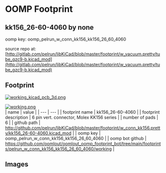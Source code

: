 # OOMP Footprint  
## kk156_26-60-4060  by none  
  
oomp key: oomp_pelrun_w_conn_kk156_kk156_26_60_4060  
  
source repo at: [http://gitlab.com/pelrun/libKiCad/blob/master/footprint/w_vacuum.pretty/tube_gzc9-b.kicad_mod](http://gitlab.com/pelrun/libKiCad/blob/master/footprint/w_vacuum.pretty/tube_gzc9-b.kicad_mod)  
## Footprint  
  
[![working_kicad_pcb_3d.png](working_kicad_pcb_3d_600.png)](working_kicad_pcb_3d.png)  
  
[![working.png](working_600.png)](working.png)  
| name | value | 
| --- | --- | 
| footprint name | kk156_26-60-4060 | 
| footprint description | 6 pin vert. connector, Molex KK156 series | 
| number of pads | 6 | 
| github path | http://github.com/pelrun/libKiCad/blob/master/footprint/w_conn_kk156.pretty/kk156_26-60-4060.kicad_mod | 
| oomp key | oomp_pelrun_w_conn_kk156_kk156_26_60_4060 | 
| oomp bot github | https://github.com/oomlout/oomlout_oomp_footprint_bot/tree/main/footprints/pelrun_w_conn_kk156_kk156_26_60_4060/working | 
## Images  
